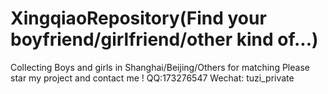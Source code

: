 # XingqiaoRepository(Find your boyfriend/girlfriend/other kind of...)

Collecting Boys and girls in Shanghai/Beijing/Others for matching
Please star my project and contact me !
QQ:173276547
Wechat: tuzi_private
